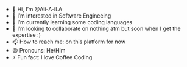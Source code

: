 - 👋 Hi, I’m @Ali-A-iLA
- 👀 I’m interested in Software Engineeing
- 🌱 I’m currently learning some coding languages
- 💞️ I’m looking to collaborate on nothing atm but soon when I get the expertise :)
- 📫 How to reach me: on this platform for now
- 😄 Pronouns: He/Him
- ⚡ Fun fact: I love Coffee Coding

<!---
Ali-A-iLA/Ali-A-iLA is a ✨ special ✨ repository because its `README.md` (this file) appears on your GitHub profile.
You can click the Preview link to take a look at your changes.
--->
